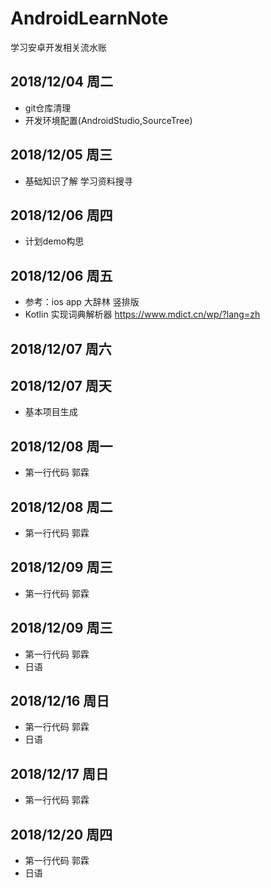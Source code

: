 # AndroidLearnNote
学习安卓开发相关流水账

## 2018/12/04 周二
+ git仓库清理
+ 开发环境配置(AndroidStudio,SourceTree) 

## 2018/12/05 周三
+ 基础知识了解 学习资料搜寻

## 2018/12/06 周四
+ 计划demo构思

## 2018/12/06 周五
+ 参考：ios app 大辞林 竖排版
+ Kotlin 实现词典解析器 https://www.mdict.cn/wp/?lang=zh

## 2018/12/07 周六 


## 2018/12/07 周天
+ 基本项目生成

## 2018/12/08 周一
+ 第一行代码 郭霖

## 2018/12/08 周二
+ 第一行代码 郭霖

## 2018/12/09 周三
+ 第一行代码 郭霖

## 2018/12/09 周三
+ 第一行代码 郭霖
+ 日语

## 2018/12/16 周日
+ 第一行代码 郭霖
+ 日语

## 2018/12/17 周日
+ 第一行代码 郭霖

## 2018/12/20 周四
+ 第一行代码 郭霖
+ 日语